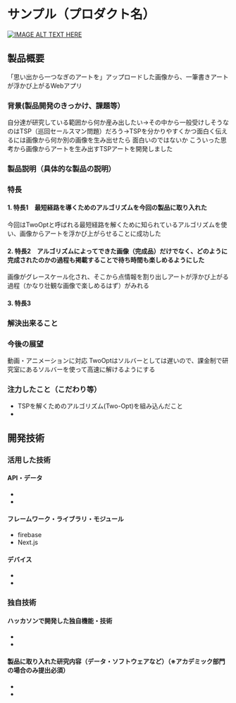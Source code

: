 # サンプル（プロダクト名）

[![IMAGE ALT TEXT HERE](https://jphacks.com/wp-content/uploads/2022/08/JPHACKS2022_ogp.jpg)](https://www.youtube.com/watch?v=LUPQFB4QyVo)

## 製品概要
「思い出から一つなぎのアートを」アップロードした画像から、一筆書きアートが浮かび上がるWebアプリ
### 背景(製品開発のきっかけ、課題等）
自分達が研究している範囲から何か産み出したい→その中から一般受けしそうなのはTSP（巡回セールスマン問題）だろう→TSPを分かりやすくかつ面白く伝えるには画像から何か別の画像を生み出せたら
面白いのではないか
こういった思考から画像からアートを生み出すTSPアートを開発しました
### 製品説明（具体的な製品の説明）
### 特長
#### 1. 特長1　最短経路を導くためのアルゴリズムを今回の製品に取り入れた
今回はTwoOptと呼ばれる最短経路を解くために知られているアルゴリズムを使い、画像からアートを浮かび上がらせることに成功した
#### 2. 特長2　アルゴリズムによってできた画像（完成品）だけでなく、どのように完成されたのかの過程も掲載することで待ち時間も楽しめるようにした
画像がグレースケール化され、そこから点情報を割り出しアートが浮かび上がる過程（かなり壮観な画像で楽しめるはず）がみれる
#### 3. 特長3　

### 解決出来ること
### 今後の展望
動画・アニメーションに対応
TwoOptはソルバーとしては遅いので、課金制で研究室にあるソルバーを使って高速に解けるようにする
### 注力したこと（こだわり等）
* TSPを解くためのアルゴリズム(Two-Opt)を組み込んだこと
* 

## 開発技術
### 活用した技術
#### API・データ
* 
* 

#### フレームワーク・ライブラリ・モジュール
* firebase
* Next.js

#### デバイス
* 
* 

### 独自技術
#### ハッカソンで開発した独自機能・技術
* 
* 

#### 製品に取り入れた研究内容（データ・ソフトウェアなど）（※アカデミック部門の場合のみ提出必須）
* 
* 
